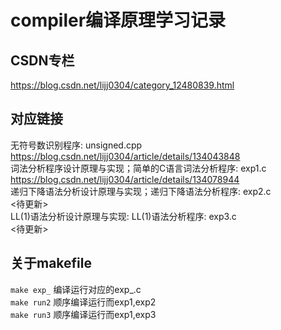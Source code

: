 # compiler编译原理学习记录  
## CSDN专栏  
<https://blog.csdn.net/lijj0304/category_12480839.html>
## 对应链接  
无符号数识别程序: unsigned.cpp  
<https://blog.csdn.net/lijj0304/article/details/134043848>  
词法分析程序设计原理与实现；简单的C语言词法分析程序: exp1.c  
<https://blog.csdn.net/lijj0304/article/details/134078944>  
递归下降语法分析设计原理与实现；递归下降语法分析程序: exp2.c  
<待更新>  
LL(1)语法分析设计原理与实现: LL(1)语法分析程序: exp3.c  
<待更新>  
## 关于makefile  
`make exp_` 编译运行对应的exp_.c  
`make run2` 顺序编译运行而exp1,exp2  
`make run3` 顺序编译运行而exp1,exp3  
